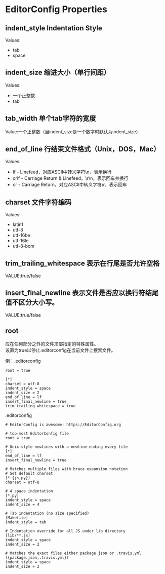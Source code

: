 # EditorConfig Properties

## indent_style Indentation Style
Values:
* tab
* space

## indent_size 缩进大小（单行间距）
Values:
* 一个正整数
* tab

## tab_width 单个tab字符的宽度 
Value:一个正整数（当indent_size是一个数字时默认为indent_size）

## end_of_line 行结束文件格式（Unix，DOS，Mac）
Values:
* lf - Linefeed，对应ASCII中转义字符\n，表示换行
* crlf - Carriage Return & Linefeed，\r\n，表示回车并换行
* cr - Carriage Return，对应ASCII中转义字符\r，表示回车

## charset 文件字符编码
Values:  
* latin1  
* utf-8  
* utf-16be  
* utf-16le  
* utf-8-bom  

## trim_trailing_whitespace 表示在行尾是否允许空格
VALUE:true/false

## insert_final_newline 表示文件是否应以换行符结尾 值不区分大小写。
VALUE:true/false

## root
应在任何部分之外的文件顶部指定的特殊属性。  
设置为true以停止.editorconfig在当前文件上搜索文件。

例：.editorconfig

```
root = true

[*]
charset = utf-8
indent_style = space
indent_size = 2
end_of_line = lf
insert_final_newline = true
trim_trailing_whitespace = true
```

.editorconfig

```
# EditorConfig is awesome: https://EditorConfig.org

# top-most EditorConfig file
root = true

# Unix-style newlines with a newline ending every file
[*]
end_of_line = lf
insert_final_newline = true

# Matches multiple files with brace expansion notation
# Set default charset
[*.{js,py}]
charset = utf-8

# 4 space indentation
[*.py]
indent_style = space
indent_size = 4

# Tab indentation (no size specified)
[Makefile]
indent_style = tab

# Indentation override for all JS under lib directory
[lib/**.js]
indent_style = space
indent_size = 2

# Matches the exact files either package.json or .travis.yml
[{package.json,.travis.yml}]
indent_style = space
indent_size = 2
```